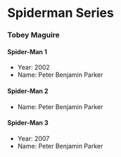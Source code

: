 # Spiderman Series

### Tobey Maguire

#### Spider-Man 1
- Year: 2002
- Name: Peter Benjamin Parker

#### Spider-Man 2
- Name: Peter Benjamin Parker

#### Spider-Man 3
- Year: 2007
- Name: Peter Benjamin Parker
